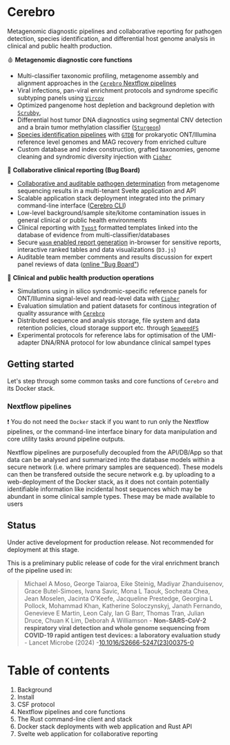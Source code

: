 # Cerebro

Metagenomic diagnostic pipelines and collaborative reporting for pathogen detection, species identification, and differential host genome analysis in clinical and public health production. 

🩸 **Metagenomic diagnostic core functions** 

- Multi-classifier taxonomic profiling, metagenome assembly and alignment approaches in the [`Cerebro` Nextflow pipelines]()
- Viral infections, pan-viral enrichment protocols and syndrome specific subtyping panels using [`Vircov`]()
- Optimized pangenome host depletion and background depletion with [`Scrubby`](), 
- Differential host tumor DNA diagnostics using segmental CNV detection and a brain tumor methylation classifier ([`Sturgeon`]())
- [Species identification pipelines]() with [`GTDB`]() for prokaryotic ONT/Illumina reference level genomes and MAG recovery from enriched culture
- Custom database and index construction, grafted taxonomies, genome cleaning and syndromic diversity injection with [`Cipher`]()

 📰 **Collaborative clinical reporting (Bug Board)**

- [Collaborative and auditable pathogen determination]() from metagenome sequencing results in a multi-tenant Svelte application and API
- Scalable application stack deployment integrated into the primary command-line interface ([Cerebro CLI]()) 
- Low-level background/sample site/kitome contamination issues in general clinical or public health environments
- Clinical reporting with [`Typst`]() formatted templates linked into the database of evidence from multi-classifier/databases
- Secure [`wasm` enabled report generation]() in-browser for sensitive reports, interactive ranked tables and data visualizations (`D3.js`)
- Auditable team member comments and results discussion for expert panel reviews of data ([online "Bug Board"]())

🏥 **Clinical and public health production operations** 

- Simulations using in silico syndromic-specific reference panels for ONT/Illumina signal-level and read-level data with [`Cipher`]()
- Evaluation simulation and patient datasets for continous integration of quality assurance with [`Cerebro`]()
- Distributed sequence and analysis storage, file system and data retention policies, cloud storage support etc. through [`SeaweedFS`]()
- Experimental protocols for reference labs for optimisation of the UMI-adapter DNA/RNA protocol for low abundance clinical sampel types

## Getting started

Let's step through some common tasks and core functions of `Cerebro` and its Docker stack. 

### Nextflow pipelines 

❗ You do not need the `Docker` stack if you want to run only the Nextflow pipelines, or the command-line interface binary for data manipulation and core utility tasks around pipeline outputs. 

Nextflow pipelines are purposefully decoupled from the API/DB/App so that data can be analysed and summarized into the database models within a secure network (i.e. where primary samples are sequenced). These models can then be transfered outside the secure network e.g. by uploading to a web-deployment of the Docker stack, as it does not contain potentially identifiable information like incidental host sequences which may be abundant in some clinical sample types. These may be made available to users 


## Status

Under active development for production release. Not recommended for deployment at this stage. 

This is a preliminary public release of code for the viral enrichment branch of the pipeline used in:

> Michael A Moso, George Taiaroa, Eike Steinig, Madiyar Zhanduisenov, Grace Butel-Simoes, Ivana Savic, Mona L Taouk, Socheata Chea, Jean Moselen, Jacinta O’Keefe, Jacqueline Prestedge, Georgina L Pollock, Mohammad Khan, Katherine Soloczynskyj, Janath Fernando, Genevieve E Martin, Leon Caly, Ian G Barr, Thomas Tran, Julian Druce, Chuan K Lim, Deborah A Williamson - **Non-SARS-CoV-2 respiratory viral detection and whole genome sequencing from COVID-19 rapid antigen test devices: a laboratory evaluation study** - Lancet Microbe (2024) -[10.1016/S2666-5247(23)00375-0](https://doi.org/10.1016/S2666-5247(23)00375-0)

# Table of contents

1. Background
2. Install
3. CSF protocol 
4. Nextflow pipelines and core functions
5. The Rust command-line client and stack 
6. Docker stack deployments with web application and Rust API
7. Svelte web application for collaborative reporting


